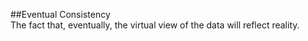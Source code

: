 ##Eventual Consistency  
The fact that, eventually, the virtual view of the data will reflect reality.